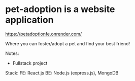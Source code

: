 # pet-adoption is a website application 

https://petadoptionfe.onrender.com/

Where you can foster/adopt a pet and find your best friend!

Notes:
- Fullstack project

Stack:
FE: React.js
BE: Node.js (express.js), MongoDB



